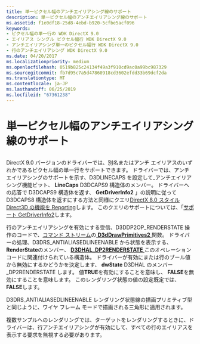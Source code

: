 ```yaml
---
title: 単一ピクセル幅のアンチエイリアシング線のサポート
description: 単一ピクセル幅のアンチエイリアシング線のサポート
ms.assetid: f1e0df18-25d8-4ebd-b920-5cfbe5acf096
keywords:
- ピクセル幅の単一行の WDK DirectX 9.0
- エイリアス シングル ピクセル幅行 WDK DirectX 9.0
- アンチエイリアシング単一のピクセル幅行 WDK DirectX 9.0
- 行のアンチエイリアシング WDK DirectX 9.0
ms.date: 04/20/2017
ms.localizationpriority: medium
ms.openlocfilehash: 0519b825c24134f49a3f910cd9ac0a99bc987329
ms.sourcegitcommit: fb7d95c7a5d47860918cd3602efdd33b69dcf2da
ms.translationtype: MT
ms.contentlocale: ja-JP
ms.lasthandoff: 06/25/2019
ms.locfileid: "67361238"
---
```

# <a name="supporting-single-pixel-wide-antialiased-lines"></a>単一ピクセル幅のアンチエイリアシング線のサポート


## <span id="ddk_supporting_single_pixel_wide_antialiased_lines_gg"></span><span id="DDK_SUPPORTING_SINGLE_PIXEL_WIDE_ANTIALIASED_LINES_GG"></span>


DirectX 9.0 バージョンのドライバーでは、別名またはアンチ エイリアスのいずれかであるピクセル幅の単一行をサポートできます。 ドライバーでは、アンチエイリアシングのサポートを示す、D3DLINECAPS を設定して\_アンチエイリアシング機能ビット、 **LineCaps** D3DCAPS9 構造体のメンバー。 ドライバーへの応答で D3DCAPS9 構造体を返す、 **GetDriverInfo2** 」の説明に従って D3DCAPS8 構造体を返すにする方法と同様にクエリ[DirectX 8.0 スタイル Direct3D の機能を Reporting](reporting-directx-8-0-style-direct3d-capabilities.md)します。 このクエリのサポートについては、「[サポート GetDriverInfo2](supporting-getdriverinfo2.md)します。

行のアンチエイリアシングを有効にする受信、D3DDP2OP\_RENDERSTATE 操作のコードで、[コマンド ストリーム](command-stream.md)の[ **D3dDrawPrimitives2** ](https://docs.microsoft.com/windows-hardware/drivers/ddi/content/d3dhal/nc-d3dhal-lpd3dhal_drawprimitives2cb)関数。 ドライバーの処理、D3DRS\_ANTIALIASEDLINEENABLE から状態を表示する、 **RenderState**のメンバー、 [ **D3DHAL\_DP2RENDERSTATE** ](https://docs.microsoft.com/windows-hardware/drivers/ddi/content/d3dhal/ns-d3dhal-_d3dhal_dp2renderstate)このオペレーション コードに関連付けられている構造体。 ドライバーが有効にまたは行のブール値から無効にするかどうかを決定します、 **dwState** D3DHAL のメンバー\_DP2RENDERSTATE します。 値**TRUE**を有効にすることを意味し、 **FALSE**を無効にすることを意味します。 このレンダリング状態の値の設定既定では、 **FALSE**します。

D3DRS\_ANTIALIASEDLINEENABLE レンダリング状態線の描画プリミティブ型と同じように、ワイヤ フレーム モードで描画される三角形に適用されます。

複数サンプルへのレンダリングでは、ターゲットをレンダリングするときに、ドライバーは、行アンチエイリアシングが有効にして、すべての行のエイリアスを表示する要求を無視する必要があります。

 

 





